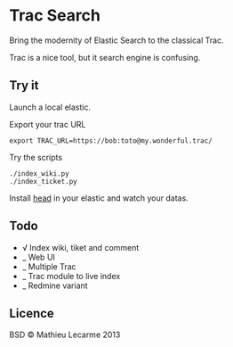 Trac Search
===========

Bring the modernity of Elastic Search to the classical Trac.

Trac is a nice tool, but it search engine is confusing.

Try it
------

Launch a local elastic.

Export your trac URL

    export TRAC_URL=https://bob:toto@my.wonderful.trac/

Try the scripts

    ./index_wiki.py
    ./index_ticket.py

Install [head](http://mobz.github.com/elasticsearch-head/) in your elastic and watch your datas.

Todo
----

 * √ Index wiki, tiket and comment
 * _ Web UI
 * _ Multiple Trac
 * _ Trac module to live index
 * _ Redmine variant

Licence
-------

BSD © Mathieu Lecarme 2013
